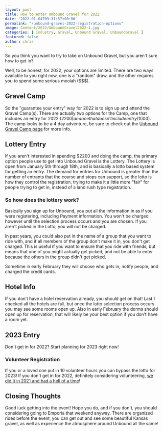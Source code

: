 ```yaml
---
layout: post
title: How to enter Unbound Gravel for 2022
date: '2022-01-04T09:31:57+00:00'
permalink: "/unbound-gravel-2022-registration-options"
image: Content/2022/UnboundGravel2022-1.jpg
categories: [ Industry, Gravel, Unbound Gravel, UnboundGravel ]
featured: false
author: chris
---
```


So you think you want to try to take on Unbound Gravel, but you aren't sure how to get in?

Well, to be honest, for 2022, your options are limited. There are two ways available to you right now, one is a "random" draw, and the other requires you to spend some serious moolah ($$$).

## Gravel Camp
So the "guarantee your entry" way for 2022 is to sign up and attend the Gravel Camp(s). There are actually two options for the Camp, one that includes an entry for 2022 ($2200) and one that doesn't include entry ($1000). The camp looks to be a 4 day adventure, be sure to check out the [Unbound Gravel Camp page](https://www.unboundgravel.com/trainingcamp/) for more info.

## Lottery Entry
If you aren't interested in spending $2200 and doing the camp, the primary option people use to get into Unbound Gravel is the Lottery. The Lottery is open from January 5th through 18th, and is basically a lotto based system for getting an entry. The demand for entries for Unbound is greater than the number of entrants that the course and stops can support, so the lotto is how they control the registration, trying to make it a little more "fair" for people trying to get in, instead of a land rush type registration.

### So how does the lottery work?
Basically you sign up for Unbound, you put all the information in as if you were registering, including Payment information. You won't be charged however until the selection process occurs and you are chosen. If you aren't picked in the Lotto, you will not be charged. 

In past years, you could also put in the name of a group that you want to ride with, and if all members of the group don't make it in, you don't get charged. This is useful if you want to ensure that you ride with friends, but means that one of you might actually get picked, and not be able to enter because the others in the group didn't get picked. 

Sometime in early February they will choose who gets in, notify people, and charged the credit cards. 

## Hotel Info
If you don't have a hotel reservation already, you should get on that! Last I checked all the hotels are full, but once the lotto selection process occurs you may see some rooms open up. Also in early February the dorms should open up for reservation, that will likely be your best option if you don't have a room yet.

## 2023 Entry
Don't get in for 2022? Start planning for 2023 right now!

### Volunteer Registration
If you or a loved one put in 10 volunteer hours you can bypass the lotto for 2023! If you don't get in for 2022, definitely considering volunteering, [we did it in 2021 and had a hell of a time](https://www.bicycletips.com/unbound-gravel-2021)! 


## Closing Thoughts
Good luck getting into the event! Hope you do, and if you don't, you should considering going to Emporia that weekend anyway. There are organized rides before the event, you can get out and see some beautiful Kansas gravel, as well as experience the atmosphere around Unbound all the same! 

